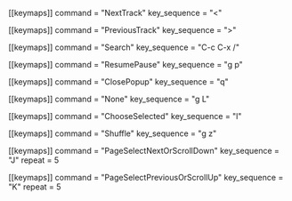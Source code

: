 [[keymaps]]
command = "NextTrack"
key_sequence = "<"

[[keymaps]]
command = "PreviousTrack"
key_sequence = ">"

[[keymaps]]
command = "Search"
key_sequence = "C-c C-x /"

[[keymaps]]
command = "ResumePause"
key_sequence = "g p"

[[keymaps]]
command = "ClosePopup"
key_sequence = "q"

[[keymaps]]
command = "None"
key_sequence = "g L"

[[keymaps]]
command = "ChooseSelected"
key_sequence = "l"

[[keymaps]]
command = "Shuffle"
key_sequence = "g z"

[[keymaps]]
command = "PageSelectNextOrScrollDown"
key_sequence = "J"
repeat = 5

[[keymaps]]
command = "PageSelectPreviousOrScrollUp"
key_sequence = "K"
repeat = 5



